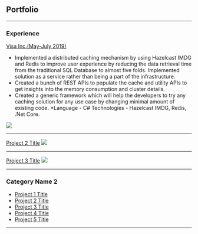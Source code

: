 ## Portfolio

---

### Experience 

[Visa Inc.(May-July 2019)](/sample_page)
* Implemented a distributed caching mechanism by using Hazelcast IMDG
and Redis to improve user experience by reducing the data retrieval time
from the traditional SQL Database to almost five folds. Implemented
solution as a service rather than being a part of the infrastructure.
* Created a bunch of REST APIs to populate the cache and utility APIs to get
insights into the memory consumption and cluster details.
* Created a generic framework which will help the developers to try any
caching solution for any use case by changing minimal amount of existing
code.
*Language - C#
Technologies - Hazelcast IMDG, Redis, .Net Core.
<img src="images/dummy_thumbnail.jpg?raw=true"/>

---
[Project 2 Title](/pdf/sample_presentation.pdf)
<img src="images/dummy_thumbnail.jpg?raw=true"/>

---
[Project 3 Title](http://example.com/)
<img src="images/dummy_thumbnail.jpg?raw=true"/>

---

### Category Name 2

- [Project 1 Title](http://example.com/)
- [Project 2 Title](http://example.com/)
- [Project 3 Title](http://example.com/)
- [Project 4 Title](http://example.com/)
- [Project 5 Title](http://example.com/)

---



